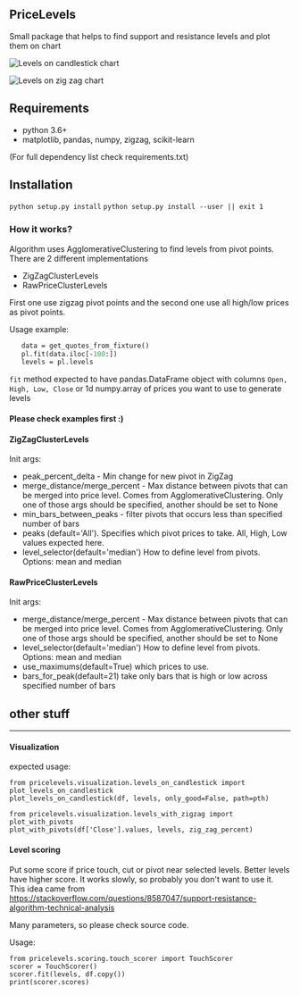 ## PriceLevels

Small package that helps to find support and resistance levels and plot them on chart

![Levels on candlestick chart](candlestick.png?raw=true "Candlestick with levels")


![Levels on zig zag chart](zig_zag.png?raw=true "Zig Zag Price with levels")

## Requirements
* python 3.6+
* matplotlib, pandas, numpy, zigzag, scikit-learn

(For full dependency list check requirements.txt)

## Installation
`python setup.py install` `python setup.py install --user || exit 1`


### How it works?
Algorithm uses AgglomerativeClustering to find levels from pivot points. There are 2 different implementations

* ZigZagClusterLevels
* RawPriceClusterLevels

First one use zigzag pivot points and the second one use all high/low prices 
as pivot points.

Usage example: 

```pl = ZigZagClusterLevels(0.2, 200)
   data = get_quotes_from_fixture()
   pl.fit(data.iloc[-100:])
   levels = pl.levels
```

`fit` method expected to have pandas.DataFrame object with columns `Open, High, Low, Close` or 1d numpy.array of prices 
you want to use to generate levels

#### Please check examples first :)

#### ZigZagClusterLevels

Init args: 
* peak_percent_delta - Min change for new pivot in ZigZag
* merge_distance/merge_percent - Max distance between pivots that can be merged into price level. Comes from AgglomerativeClustering. Only one of those args should be specified, another should be set to None
* min_bars_between_peaks - filter pivots that occurs less than specified number of bars
* peaks (default='All'). Specifies which pivot prices to take. All, High, Low values expected here.
* level_selector(default='median') How to define level from pivots. Options: mean and median



#### RawPriceClusterLevels

Init args:
* merge_distance/merge_percent - Max distance between pivots that can be merged into price level. Comes from AgglomerativeClustering. Only one of those args should be specified, another should be set to None
* level_selector(default='median') How to define level from pivots. Options: mean and median
* use_maximums(default=True) which prices to use.
* bars_for_peak(default=21) take only bars that is high or low across specified number of bars


## other stuff
------

#### Visualization

expected usage:

```
from pricelevels.visualization.levels_on_candlestick import plot_levels_on_candlestick
plot_levels_on_candlestick(df, levels, only_good=False, path=pth)

from pricelevels.visualization.levels_with_zigzag import plot_with_pivots
plot_with_pivots(df['Close'].values, levels, zig_zag_percent)

```


#### Level scoring

Put some score if price touch, cut or pivot near selected levels.
Better levels have higher score. 
It works slowly, so probably you don't want to use it. This idea came from https://stackoverflow.com/questions/8587047/support-resistance-algorithm-technical-analysis

Many parameters, so please check source code.

Usage:
```
from pricelevels.scoring.touch_scorer import TouchScorer
scorer = TouchScorer()
scorer.fit(levels, df.copy())
print(scorer.scores)
```





